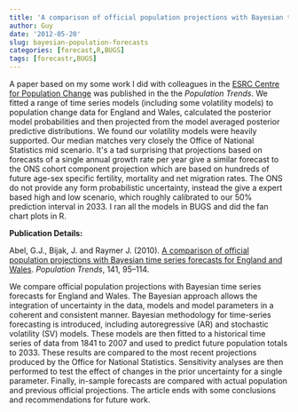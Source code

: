 ```yaml
---
title: 'A comparison of official population projections with Bayesian time series forecasts for England and Wales'
author: Guy
date: '2012-05-20'
slug: bayesian-population-forecasts
categories: [forecast,R,BUGS]
tags: [forecastr,BUGS]
---
```


A paper based on my some work I did with colleagues in the <a href="http://www.cpc.ac.uk/">ESRC Centre for Population Change</a> was published in the the <em>Population Trends</em>. We fitted a range of time series models (including some volatility models) to population change data for England and Wales, calculated the posterior model probabilities and then projected from the model averaged posterior predictive distributions. We found our volatility models were heavily supported. Our median matches very closely the Office of National Statistics mid scenario. It's a tad surprising that projections based on forecasts of a single annual growth rate per year give a similar forecast to the ONS cohort component projection which are based on hundreds of future age-sex specific fertility, mortality and net migration rates. The ONS do not provide any form probabilistic uncertainty, instead the give a expert based high and low scenario, which roughly calibrated to our 50% prediction interval in 2033. I ran all the models in BUGS and did the fan chart plots in R. 

**Publication Details:**

Abel, G.J., Bijak, J. and Raymer J. (2010). <a href="http://www.palgrave-journals.com/pt/journal/v141/n1/pdf/pt201023a.pdf">A comparison of official population projections with Bayesian time series forecasts for England and Wales</a>. <em>Population Trends</em>, 141, 95–114.

We compare official population projections with Bayesian time series forecasts for England and Wales. The Bayesian approach allows the integration of uncertainty in the data, models and model parameters in a coherent and consistent manner. Bayesian methodology for time-series forecasting is introduced, including autoregressive (AR) and stochastic volatility (SV) models. These models are then fitted to a historical time series of data from 1841 to 2007 and used to predict future population totals to 2033. These results are compared to the most recent projections produced by the Office for National Statistics. Sensitivity analyses are then performed to test the effect of changes in the prior uncertainty for a single parameter. Finally, in-sample forecasts are compared with actual population and previous official projections. The article ends with some conclusions and recommendations for future work.